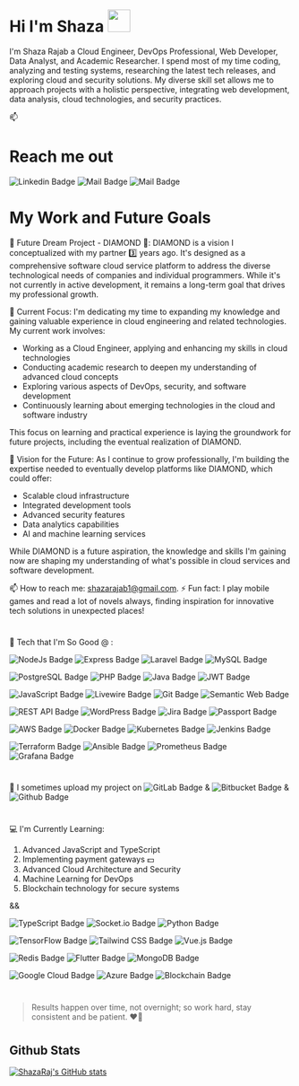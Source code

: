 # Hi I'm Shaza <img src="https://user-images.githubusercontent.com/1303154/88677602-1635ba80-d120-11ea-84d8-d263ba5fc3c0.gif" width="40">

I'm Shaza Rajab a Cloud Engineer, DevOps Professional, Web Developer, Data Analyst, and Academic Researcher. I spend most of my time coding, analyzing and testing systems, researching the latest tech releases, and exploring cloud and security solutions. My diverse skill set allows me to approach projects with a holistic perspective, integrating web development, data analysis, cloud technologies, and security practices.

📫

# Reach me out

![Linkedin Badge](https://img.shields.io/badge/LinkedIn-0077B5?style=for-the-badge&logo=linkedin&logoColor=white&link=https://www.linkedin.com/in/shaza-raj-88b23b210/) ![Mail Badge](https://img.shields.io/badge/Telegram-2CA5E0?style=for-the-badge&logo=telegram&logoColor=white&link=https://t.me/shazaraj) ![Mail Badge](https://img.shields.io/badge/-gmail-EA4335?style=for-the-badge&labelColor=EA4335&logo=gmail&logoColor=white&link=mailto:shazarajab1@gmail.com)

# My Work and Future Goals

🔗 Future Dream Project - DIAMOND 💎:
DIAMOND is a vision I conceptualized with my partner 3️⃣ years ago. It's designed as a comprehensive software cloud service platform to address the diverse technological needs of companies and individual programmers. While it's not currently in active development, it remains a long-term goal that drives my professional growth.

🔗 Current Focus:
I'm dedicating my time to expanding my knowledge and gaining valuable experience in cloud engineering and related technologies. My current work involves:

- Working as a Cloud Engineer, applying and enhancing my skills in cloud technologies
- Conducting academic research to deepen my understanding of advanced cloud concepts
- Exploring various aspects of DevOps, security, and software development
- Continuously learning about emerging technologies in the cloud and software industry

This focus on learning and practical experience is laying the groundwork for future projects, including the eventual realization of DIAMOND.

🔗 Vision for the Future:
As I continue to grow professionally, I'm building the expertise needed to eventually develop platforms like DIAMOND, which could offer:
- Scalable cloud infrastructure
- Integrated development tools
- Advanced security features
- Data analytics capabilities
- AI and machine learning services

While DIAMOND is a future aspiration, the knowledge and skills I'm gaining now are shaping my understanding of what's possible in cloud services and software development.

📫 How to reach me: shazarajab1@gmail.com.
⚡ Fun fact: I play mobile games and read a lot of novels always, finding inspiration for innovative tech solutions in unexpected places!

#

🔗 Tech that I'm So Good @ :

![NodeJs Badge](https://img.shields.io/badge/NodeJS-white?style=for-the-badge&labelColor=339933&logo=nodedotjs&logoColor=white&link=) 
![Express Badge](https://img.shields.io/badge/express-white?style=for-the-badge&labelColor=000000&logo=express&logoColor=white&) 
![Laravel Badge](https://img.shields.io/badge/laravel-white?style=for-the-badge&labelColor=FF2D20&logo=laravel&logoColor=white&)
![MySQL Badge](https://img.shields.io/badge/mySQL-white?style=for-the-badge&labelColor=4479A1&logo=mysql&logoColor=white&)

![PostgreSQL Badge](https://img.shields.io/badge/PostgreSql-white?style=for-the-badge&labelColor=4169E1&logo=postgresql&logoColor=white&)
![PHP Badge](https://img.shields.io/badge/PHP-white?style=for-the-badge&labelColor=777BB4&logo=php&logoColor=white&)
![Java Badge](https://img.shields.io/badge/JAVA-white?style=for-the-badge&labelColor=007396&logo=java&logoColor=white&)
![JWT Badge](https://img.shields.io/badge/JWT-white?style=for-the-badge&labelColor=000000&logo=JSON%20web%20tokens&logoColor=white)

![JavaScript Badge](https://img.shields.io/badge/JavaScript-white?style=for-the-badge&labelColor=F7DF1E&logo=javascript&logoColor=white&)
![Livewire Badge](https://img.shields.io/badge/Livwire-white?style=for-the-badge&labelColor=4E56A6&logo=livewire&logoColor=white&)
![Git Badge](https://img.shields.io/badge/GIT-white?style=for-the-badge&labelColor=F05032&logo=git&logoColor=white&)
![Semantic Web Badge](https://img.shields.io/badge/SemanticWeb-white?style=for-the-badge&labelColor=005A9C&logo=semanticweb&logoColor=white&)

![REST API Badge](https://img.shields.io/badge/RESTAPI-white?style=for-the-badge&labelColor=009688&logo=fastapi&logoColor=white&)
![WordPress Badge](https://img.shields.io/badge/WordPress-white?style=for-the-badge&labelColor=21759B&logo=wordpress&logoColor=white&)
![Jira Badge](https://img.shields.io/badge/Jira-white?style=for-the-badge&labelColor=0052CC&logo=Jira&logoColor=white)
![Passport Badge](https://img.shields.io/badge/passport-white?style=for-the-badge&labelColor=34E27A&logo=passport&logoColor=white)

![AWS Badge](https://img.shields.io/badge/AWS-white?style=for-the-badge&labelColor=232F3E&logo=amazon-aws&logoColor=white)
![Docker Badge](https://img.shields.io/badge/Docker-white?style=for-the-badge&labelColor=2496ED&logo=docker&logoColor=white)
![Kubernetes Badge](https://img.shields.io/badge/Kubernetes-white?style=for-the-badge&labelColor=326CE5&logo=kubernetes&logoColor=white)
![Jenkins Badge](https://img.shields.io/badge/Jenkins-white?style=for-the-badge&labelColor=D24939&logo=jenkins&logoColor=white)

![Terraform Badge](https://img.shields.io/badge/Terraform-white?style=for-the-badge&labelColor=7B42BC&logo=terraform&logoColor=white)
![Ansible Badge](https://img.shields.io/badge/Ansible-white?style=for-the-badge&labelColor=EE0000&logo=ansible&logoColor=white)
![Prometheus Badge](https://img.shields.io/badge/Prometheus-white?style=for-the-badge&labelColor=E6522C&logo=prometheus&logoColor=white)
![Grafana Badge](https://img.shields.io/badge/Grafana-white?style=for-the-badge&labelColor=F46800&logo=grafana&logoColor=white)

#

🔗 I sometimes upload my project on  ![GitLab Badge](https://img.shields.io/badge/GitLab-white?style=flat-squere&labelColor=FCA121&logo=gitlab&logoColor=white&)  &  ![Bitbucket Badge](https://img.shields.io/badge/Bitbucket-white?style=flat-squere&labelColor=0052CC&logo=bitbucket&logoColor=white&) &  ![Github Badge](https://img.shields.io/badge/Github-white?style=flat-squere&labelColor=181717&logo=github&logoColor=white&)

#

💻 I'm Currently Learning:

1. Advanced JavaScript and TypeScript
2. Implementing payment gateways 💵
3. Advanced Cloud Architecture and Security
4. Machine Learning for DevOps
5. Blockchain technology for secure systems

&&

![TypeScript Badge](https://img.shields.io/badge/TypeScript-white?style=for-the-badge&labelColor=3776AB&logo=typescript&logoColor=white)
![Socket.io Badge](https://img.shields.io/badge/Socket.io-white?style=for-the-badge&labelColor=010101&logo=socketdotio&logoColor=white&)
![Python Badge](https://img.shields.io/badge/Python-white?style=for-the-badge&labelColor=3776AB&logo=python&logoColor=white&)

![TensorFlow Badge](https://img.shields.io/badge/TensorFlow-white?style=for-the-badge&labelColor=FF6F00&logo=TensorFlow&logoColor=white)
![Tailwind CSS Badge](https://img.shields.io/badge/Tailwind_CSS-white?style=for-the-badge&labelColor=06B6D4&logo=tailwind-css&logoColor=white)
![Vue.js Badge](https://img.shields.io/badge/Vue.js-white?style=for-the-badge&labelColor=4FC08D&logo=vuedotjs&logoColor=white)

![Redis Badge](https://img.shields.io/badge/redis-white.svg?&style=for-the-badge&labelColor=DC382D&logo=redis&logoColor=white)
![Flutter Badge](https://img.shields.io/badge/Flutter-white?style=for-the-badge&labelColor=02569B&logo=flutter&logoColor=white)
![MongoDB Badge](https://img.shields.io/badge/MongoDB-white?style=for-the-badge&labelColor=47A248&logo=mongodb&logoColor=white)

![Google Cloud Badge](https://img.shields.io/badge/Google_Cloud-white?style=for-the-badge&labelColor=4285F4&logo=google-cloud&logoColor=white)
![Azure Badge](https://img.shields.io/badge/Azure-white?style=for-the-badge&labelColor=0078D4&logo=microsoft-azure&logoColor=white)
![Blockchain Badge](https://img.shields.io/badge/Blockchain-white?style=for-the-badge&labelColor=121D33&logo=blockchain-dot-com&logoColor=white)

#

> Results happen over time, not overnight; so work hard, stay consistent and be patient. ❤️🔰

#

## Github Stats

[![ShazaRaj's GitHub stats](https://github-readme-stats.vercel.app/api?username=shazaraj&hide=contribs,prs&theme=tokyonight)](https://github.com/anuraghazra/github-readme-stats)
